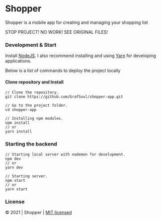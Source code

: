 # Shopper

Shopper is a mobile app for creating and managing your shopping list

STOP PROJECT! NO WORK! SEE ORIGINAL FILES!

### Development & Start

Install [NodeJS]. I also recommend installing and using [Yarn] for developing applications.

Below is a list of commands to deploy the project locally

#### Clone repository and Install

```terminal
// Clone the repository.
git clone https://github.com/GrafSoul/shopper-app.git

// Go to the project folder.
cd shopper-app

// Installing npm modules.
npm install
// or
yarn install
```

### Starting the backend

```terminal
// Starting local server with nodemon for development.
npm dev
// or
yarn dev

// Starting server.
npm start
// or
yarn start
```

### License

© 2021 | Shopper | [MIT licensed]

[nodejs]: https://nodejs.org/
[yarn]: https://yarnpkg.com/
[mit licensed]: https://github.com/GrafSoul/shopper-app/blob/main/LICENSE
